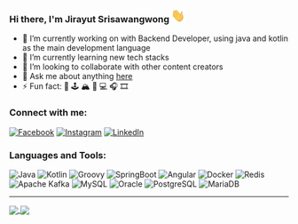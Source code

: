 ### Hi there, I'm Jirayut Srisawangwong <img src="https://raw.githubusercontent.com/ABSphreak/ABSphreak/master/gifs/Hi.gif" height="25px" width="25px">

- 🔭 I’m currently working on with Backend Developer, using java and kotlin as the main development language
- 🌱 I’m currently learning new tech stacks
- 👯 I’m looking to collaborate with other content creators
- 💬 Ask me about anything [here](https://github.com/jirayutcc/jirayutcc/issues)
- ⚡ Fun fact: 🐶 🕹️ 🏔️ 📸 💻 🎧 🎞️

### Connect with me:
[![Facebook](https://img.shields.io/badge/-Facebook-white?style=for-the-badge&logo=Facebook&logoColor=1195F5)](https://www.facebook.com/jirayutcc)
[![Instagram](https://img.shields.io/badge/-Instagram-white?style=for-the-badge&logo=instagram&logoColor=B4068E)](https://www.instagram.com/farmhouse.js)
[![LinkedIn](https://img.shields.io/badge/-LinkedIn-white?style=for-the-badge&logo=linkedin&logoColor=007BB6)](https://www.linkedin.com/in/jirayutcc)

### Languages and Tools:
![Java](https://img.shields.io/badge/-Java-white?style=for-the-badge&logo=openjdk&logoColor=E23237)
![Kotlin](https://img.shields.io/badge/-Kotlin-white?style=for-the-badge&logo=kotlin&logoColor=7F52FF)
![Groovy](https://img.shields.io/badge/-Groovy-white?style=for-the-badge&logo=apache-groovy&logoColor=4298B8)
![SpringBoot](https://img.shields.io/badge/-SpringBoot-white?style=for-the-badge&logo=springboot&logoColor=6DB33F)
![Angular](https://img.shields.io/badge/-Angular-white?style=for-the-badge&logo=angularjs&logoColor=E23237)
![Docker](https://img.shields.io/badge/-Docker-white?style=for-the-badge&logo=Docker&logoColor=2496ED)
![Redis](https://img.shields.io/badge/-Redis-white?style=for-the-badge&logo=Redis&logoColor=DC382D)
![Apache Kafka](https://img.shields.io/badge/-Kafka-white?style=for-the-badge&logo=apachekafka&logoColor=black)
![MySQL](https://img.shields.io/badge/-MySQL-white?style=for-the-badge&logo=mysql&logoColor=00648B)
![Oracle](https://img.shields.io/badge/-Oracle-white?style=for-the-badge&logo=Oracle&logoColor=E23237)
![PostgreSQL](https://img.shields.io/badge/-PostgreSQL-white?style=for-the-badge&logo=postgresql&logoColor=316192)
![MariaDB](https://img.shields.io/badge/-MariaDB-white?style=for-the-badge&logo=MariaDB&logoColor=003545)
<!-- ![Elasticsearch](https://img.shields.io/badge/-Elasticsearch-white?style=for-the-badge&logo=Elasticsearch&logoColor=005571)
![Gitlab](https://img.shields.io/badge/-Gitlab-white?style=for-the-badge&logo=gitlab&logoColor=FCA121)
![Vue](https://img.shields.io/badge/-Vue-white?style=for-the-badge&logo=vue.js&logoColor=4FC08D)
![React](https://img.shields.io/badge/-React-white?style=for-the-badge&logo=react&logoColor=61DAFB)
![JavaScript](https://img.shields.io/badge/-JavaScript-white?style=for-the-badge&logo=JavaScript&logoColor=E9D54D)
![Bootstrap](https://img.shields.io/badge/-Bootstrap-090909?style=for-the-badge&logo=Bootstrap&logoColor=563D7C)
![jQuery](https://img.shields.io/badge/-jQuery-090909?style=for-the-badge&logo=jQuery&logoColor=0769AD)
![Hibernate](https://img.shields.io/badge/-Hibernate-090909?style=for-the-badge&logo=hibernate&logoColor=59666C)
![IntelliJIDEA](https://img.shields.io/badge/-IntelliJIDEA-090909?style=for-the-badge&logo=IntelliJ-IDEA&logoColor=4D4D4D)
![Postman](https://img.shields.io/badge/-Postman-090909?style=for-the-badge&logo=postman&logoColor=FF6C37) -->

---

<!-- *NOTE: Top languages does not indicate my skill level or something like that, it's a github metric of which languages i have the most code on github* -->

<a href="https://github-readme-stats.vercel.app/api?username=jirayutcc&show_icons=true&theme=buefy">
<img align="center" src="https://github-readme-stats.vercel.app/api?username=jirayutcc&show_icons=true&theme=buefy" />
</a>
<a href="https://github-readme-stats.vercel.app/api/top-langs/?username=jirayutcc&layout=compact&theme=buefy">
<img align="center" src="https://github-readme-stats.vercel.app/api/top-langs/?username=jirayutcc&layout=compact&theme=buefy" />
</a>
